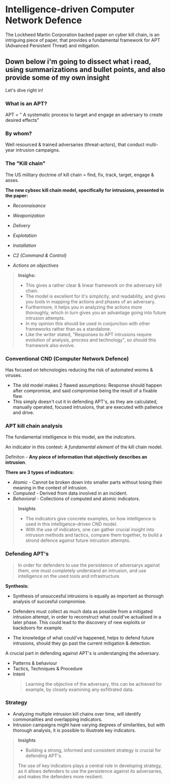 # Intelligence-driven Computer Network Defence
The Lockheed Martin Corporation backed paper on cyber kill chain, is an intriguing piece of paper, that provides a fundamental framework for APT (Advanced Persistent Threat) and mitigation. 

## Down below i'm going to dissect what i read, using summarizations and bullet points, and also provide some of my own insight
Let's dive right in!

### What is an APT?
APT = " A systematic process to target and engage an adversary to create desired effects"
### By whom? 
Well resourced & trained adversaries (threat-actors), that conduct multi-year intrusion campaigns.
### The "Kill chain"
The US military doctrine of kill chain = find, fix, track, target, engage & asses.

**The new cybsec kill chain model, specifically for intrusions, presented in the paper:**
- *Reconnaisance*

- *Weaponization*

- *Delivery*

- *Explotation*

- *Installation*

- *C2 (Command & Control)*

- *Actions on objectives*

>**Insighs:**
>
> - This gives a rather clear & linear framework on the adversary kill chain.
> - The model is excellent for it's simplicity, and readability, and gives you tools in mapping the actions and phases of an adversary.
> - Furthermore, it helps you in analyzing the actions more thoroughly, which in turn gives you an advantage going into future intrusion attempts.
> - In my opinion this should be used in conjunction with other frameworks rather than as a standalone.
> - Like the writer stated, "Responses to APT intrusions require evolution of analysis, process and technology", so should this framework also evolve.


### Conventional CND (Computer Network Defence)
Has focused on tehcnologies reducing the risk of automated worms & viruses.
- The old model makes 2 flawed assumptions: Response should happen after compromise, and said compromise being the result of a fixable flaw.
- This simply doesn't cut it in defending APT's, as they are calculated, manually operated, focused intrusions, that are executed with patience and drive.


### APT kill chain analysis
The fundamental intelligence in this model, are the *indicators*.

An indicator in this context: A *fundamental element* of the kill chain model.

Definiton - **Any piece of information that objectively describes an intrusion**.

**There are 3 types of indicators:**
- *Atomic* - Cannot be broken down into smaller parts without losing their meaning in the context of intrusion.
- *Computed* - Derived from data involved in an incident.
- *Behavioral* - Collections of computed and atomic indicators.


>**Insights**
>
> - The indicators give concrete examples, on how intelligence is used in this intelligence-driven CND model.
> - With the use of indicators, one can gather crucial insight into intrusion methods and tactics, compare them together, to build a strond defence against future intrustion attempts.


### Defending APT's
 > In order for defenders to use the persistence of adversarys against them, one must completely understand an intrusion, and use intelligence on the used tools and infrastructure.

**Synthesis:**
- Synthesis of unsuccesful intrusions is equally as important as thorough analysis of succesful compromise.

- Defenders must collect as much data as possible from a mitigated intrusion attempt, in order to reconstruct what could've actualised in a later phase. This could lead to
  the discovery of new exploits or backdoors for example.

- The knowledge of what could've happened, helps to defend future intrusions, should they go past the current mitigation & detection.

A crucial part in defending against APT's is understanging the adversary.
- Patterns & behaviour
- Tactics, Techniques & Procedure
- Intent
  > Learning the objective of the adversary, this can be achieved for example, by closely examining any exfiltrated data.

### Strategy
- Analyzing multiple intrusion kill chains over time, will identify commonalities and overlapping indicators.
- Intrusion campaigns might have varying degrees of similarities, but with thorough analysis, it is possible to illustrate key indicators.

>**Insights**
>
> - Building a strong, informed and consistent strategy is crucial for defending APT's.
>
>The use of key indicators plays a central role in developing strategy, as it allows defenders to use the persistence against its adversaries, and makes the defenders more resilient.
>

